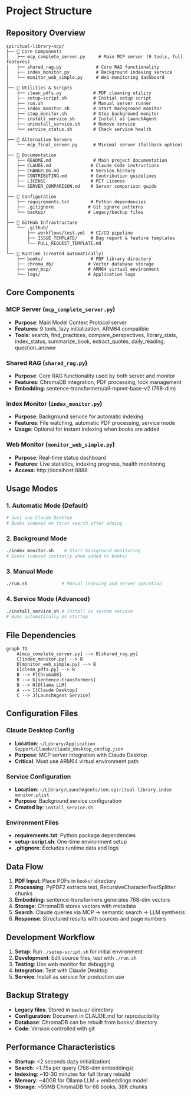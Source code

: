 # Project Structure

## Repository Overview
```
spiritual-library-mcp/
├── 📁 Core Components
│   ├── mcp_complete_server.py     # Main MCP server (9 tools, full features)
│   ├── shared_rag.py             # Core RAG functionality 
│   ├── index_monitor.py          # Background indexing service
│   └── monitor_web_simple.py     # Web monitoring dashboard
│
├── 📁 Utilities & Scripts
│   ├── clean_pdfs.py            # PDF cleaning utility
│   ├── setup-script.sh          # Initial setup script
│   ├── run.sh                   # Manual server runner
│   ├── index_monitor.sh         # Start background monitor
│   ├── stop_monitor.sh          # Stop background monitor
│   ├── install_service.sh       # Install as LaunchAgent
│   ├── uninstall_service.sh     # Remove service
│   └── service_status.sh        # Check service health
│
├── 📁 Alternative Servers
│   └── mcp_final_server.py      # Minimal server (fallback option)
│
├── 📁 Documentation
│   ├── README.md                # Main project documentation
│   ├── CLAUDE.md               # Claude Code instructions
│   ├── CHANGELOG.md            # Version history
│   ├── CONTRIBUTING.md         # Contribution guidelines
│   ├── LICENSE                 # MIT License
│   └── SERVER_COMPARISON.md    # Server comparison guide
│
├── 📁 Configuration
│   ├── requirements.txt        # Python dependencies
│   ├── .gitignore             # Git ignore patterns
│   └── backup/                # Legacy/backup files
│
├── 📁 GitHub Infrastructure
│   └── .github/
│       ├── workflows/test.yml  # CI/CD pipeline
│       ├── ISSUE_TEMPLATE/     # Bug report & feature templates
│       └── PULL_REQUEST_TEMPLATE.md
│
└── 📁 Runtime (created automatically)
    ├── books/                  # PDF library directory
    ├── chroma_db/             # Vector database storage
    ├── venv_mcp/              # ARM64 virtual environment
    └── logs/                  # Application logs
```

## Core Components

### MCP Server (`mcp_complete_server.py`)
- **Purpose**: Main Model Context Protocol server
- **Features**: 9 tools, lazy initialization, ARM64 compatible
- **Tools**: search, find_practices, compare_perspectives, library_stats, index_status, summarize_book, extract_quotes, daily_reading, question_answer

### Shared RAG (`shared_rag.py`)
- **Purpose**: Core RAG functionality used by both server and monitor
- **Features**: ChromaDB integration, PDF processing, lock management
- **Embedding**: sentence-transformers/all-mpnet-base-v2 (768-dim)

### Index Monitor (`index_monitor.py`)
- **Purpose**: Background service for automatic indexing
- **Features**: File watching, automatic PDF processing, service mode
- **Usage**: Optional for instant indexing when books are added

### Web Monitor (`monitor_web_simple.py`)
- **Purpose**: Real-time status dashboard
- **Features**: Live statistics, indexing progress, health monitoring
- **Access**: http://localhost:8888

## Usage Modes

### 1. Automatic Mode (Default)
```bash
# Just use Claude Desktop
# Books indexed on first search after adding
```

### 2. Background Mode  
```bash
./index_monitor.sh    # Start background monitoring
# Books indexed instantly when added to books/
```

### 3. Manual Mode
```bash
./run.sh             # Manual indexing and server operation
```

### 4. Service Mode (Advanced)
```bash
./install_service.sh # Install as system service
# Runs automatically on startup
```

## File Dependencies

```mermaid
graph TD
    A[mcp_complete_server.py] --> B[shared_rag.py]
    C[index_monitor.py] --> B
    D[monitor_web_simple.py] --> B
    E[clean_pdfs.py] --> B
    B --> F[ChromaDB]
    B --> G[sentence-transformers]
    B --> H[Ollama LLM]
    A --> I[Claude Desktop]
    C --> J[LaunchAgent Service]
```

## Configuration Files

### Claude Desktop Config
- **Location**: `~/Library/Application Support/Claude/claude_desktop_config.json`
- **Purpose**: MCP server integration with Claude Desktop
- **Critical**: Must use ARM64 virtual environment path

### Service Configuration  
- **Location**: `~/Library/LaunchAgents/com.spiritual-library.index-monitor.plist`
- **Purpose**: Background service configuration
- **Created by**: `install_service.sh`

### Environment Files
- **requirements.txt**: Python package dependencies
- **setup-script.sh**: One-time environment setup
- **.gitignore**: Excludes runtime data and logs

## Data Flow

1. **PDF Input**: Place PDFs in `books/` directory
2. **Processing**: PyPDF2 extracts text, RecursiveCharacterTextSplitter chunks
3. **Embedding**: sentence-transformers generates 768-dim vectors  
4. **Storage**: ChromaDB stores vectors with metadata
5. **Search**: Claude queries via MCP → semantic search → LLM synthesis
6. **Response**: Structured results with sources and page numbers

## Development Workflow

1. **Setup**: Run `./setup-script.sh` for initial environment
2. **Development**: Edit source files, test with `./run.sh`
3. **Testing**: Use web monitor for debugging
4. **Integration**: Test with Claude Desktop
5. **Service**: Install as service for production use

## Backup Strategy

- **Legacy files**: Stored in `backup/` directory
- **Configuration**: Document in CLAUDE.md for reproducibility  
- **Database**: ChromaDB can be rebuilt from books/ directory
- **Code**: Version controlled with git

## Performance Characteristics

- **Startup**: <2 seconds (lazy initialization)
- **Search**: ~1.75s per query (768-dim embeddings)
- **Indexing**: ~10-30 minutes for full library rebuild
- **Memory**: ~40GB for Ollama LLM + embeddings model
- **Storage**: ~55MB ChromaDB for 68 books, 38K chunks